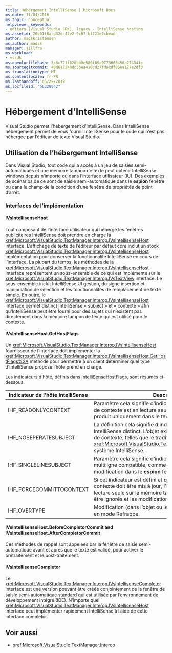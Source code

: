 ```yaml
---
title: Hébergement IntelliSense | Microsoft Docs
ms.date: 11/04/2016
ms.topic: conceptual
helpviewer_keywords:
- editors [Visual Studio SDK], legacy - IntelliSense hosting
ms.assetid: 20c61f8a-d32d-47e2-9c67-bf721e2cbead
author: madskristensen
ms.author: madsk
manager: jillfra
ms.workload:
- vssdk
ms.openlocfilehash: 3c6c721f62dbb9e586f85a9773666456a274341c
ms.sourcegitcommit: 40d612240dc5bea418cd27fdacdf85ea177e2df3
ms.translationtype: MT
ms.contentlocale: fr-FR
ms.lasthandoff: 05/29/2019
ms.locfileid: "66328042"
---
```

# <a name="intellisense-hosting"></a>Hébergement d’IntelliSense
Visual Studio permet l’hébergement d’IntelliSense. Dans IntelliSense hébergement permet de vous fournir IntelliSense pour le code qui n’est pas hébergée par l’éditeur de texte Visual Studio.

## <a name="intellisense-hosting-usage"></a>Utilisation de l’hébergement IntelliSense
 Dans Visual Studio, tout code qui a accès à un jeu de saisies semi-automatiques et une mémoire tampon de texte peut obtenir IntelliSense windows depuis n’importe où dans l’interface utilisateur (IU). Des exemples de scénarios de ce sont de saisie semi-automatique dans le **espion** fenêtre ou dans le champ de la condition d’une fenêtre de propriétés de point d’arrêt.

### <a name="implementation-interfaces"></a>Interfaces de l’implémentation

#### <a name="ivsintellisensehost"></a>IVsIntellisenseHost
 Tout composant de l’interface utilisateur qui héberge les fenêtres publicitaires IntelliSense doit prendre en charge la <xref:Microsoft.VisualStudio.TextManager.Interop.IVsIntellisenseHost> interface. L’affichage de texte de l’éditeur par défaut core inclut un stock <xref:Microsoft.VisualStudio.TextManager.Interop.IVsIntellisenseHost> implémentation pour conserver la fonctionnalité IntelliSense en cours de l’interface. La plupart du temps, les méthodes de la <xref:Microsoft.VisualStudio.TextManager.Interop.IVsIntellisenseHost> interface représentent un sous-ensemble de ce qui est implémenté sur le <xref:Microsoft.VisualStudio.TextManager.Interop.IVsTextView> interface. Le sous-ensemble inclut IntelliSense UI gestion, du signe insertion et manipulation de sélection et les fonctionnalités de remplacement de texte simple. En outre, le <xref:Microsoft.VisualStudio.TextManager.Interop.IVsIntellisenseHost> interface permet distinct IntelliSense « subject » et « contexte » afin qu’IntelliSense peut être fourni pour des sujets qui n’existent pas directement dans la mémoire tampon de texte qui est utilisé pour le contexte.

#### <a name="ivsintellisensehostgethostflags"></a>IVsIntellisenseHost.GetHostFlags
 Un <xref:Microsoft.VisualStudio.TextManager.Interop.IVsIntellisenseHost> fournisseur de l’interface doit implémenter la <xref:Microsoft.VisualStudio.TextManager.Interop.IVsIntellisenseHost.GetHostFlags%2A> méthode pour permettre à un client déterminer quel type d’IntelliSense propose l’hôte prend en charge.

 Les indicateurs d’hôte, définis dans [IntelliSenseHostFlags](../extensibility/intellisensehostflags.md), sont résumés ci-dessous.

|Indicateur de l’hôte IntelliSense|Description|
|----------------------------|-----------------|
|IHF_READONLYCONTEXT|Paramètre cela signifie d’indicateur que la mémoire tampon de contexte est en lecture seule et de modification se produit uniquement dans le texte de l’objet.|
|IHF_NOSEPERATESUBJECT|La définition cela signifie d’indicateur qui il est sans objet IntelliSense distinct. L’objet existe dans la mémoire tampon de contexte, telles que le traditionnel <xref:Microsoft.VisualStudio.TextManager.Interop.IVsTextView> système IntelliSense.|
|IHF_SINGLELINESUBJECT|Paramètre cela signifie d’indicateur qui n’est pas le sujet multiligne compatible, comme dans une seule ligne de modification dans le **espion** fenêtre.|
|IHF_FORCECOMMITTOCONTEXT|Si cet indicateur est défini et que la mémoire tampon de contexte doit être mis à jour, l’hôte Active l’indicateur en lecture seule sur la mémoire tampon de contexte doivent être ignorés et les modifications pour continuer.|
|IHF_OVERTYPE|Modification (dans l’objet ou le contexte) doit être effectuée en mode Refrappe.|

#### <a name="ivsintellisensehostbeforecompletorcommit-and-ivsintellisensehostaftercompletorcommit"></a>IVsIntellisenseHost.BeforeCompletorCommit and IVsIntellisenseHost.AfterCompletorCommit
 Ces méthodes de rappel sont appelées par la fenêtre de saisie semi-automatique avant et après que le texte est validé, pour activer le prétraitement et le post-traitement.

#### <a name="ivsintellisensecompletor"></a>IVsIntellisenseCompletor
 Le <xref:Microsoft.VisualStudio.TextManager.Interop.IVsIntellisenseCompletor> interface est une version pouvant être créée conjointement de la fenêtre de saisie semi-automatique standard qui est utilisée par l’environnement de développement intégré (IDE). N’importe quel <xref:Microsoft.VisualStudio.TextManager.Interop.IVsIntellisenseHost> interface peut implémenter rapidement IntelliSense à l’aide de cette interface completor.

## <a name="see-also"></a>Voir aussi
- <xref:Microsoft.VisualStudio.TextManager.Interop>